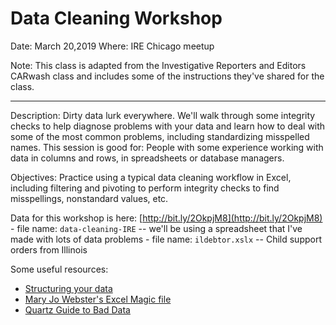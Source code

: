 # Data Cleaning Workshop
Date: March 20,2019
Where: IRE Chicago meetup

Note: This class is adapted from the Investigative Reporters and Editors CARwash class and includes some of the instructions they've shared for the class.

----
Description: Dirty data lurk everywhere. We'll walk through some integrity checks to help diagnose problems with your data and learn how to deal with some of the most common problems, including standardizing misspelled names. This session is good for: People with some experience working with data in columns and rows, in spreadsheets or database managers.

Objectives: Practice using a typical data cleaning workflow in Excel, including filtering and pivoting to perform integrity checks to find misspellings, nonstandard values, etc.

Data for this workshop is here: [http://bit.ly/2OkpjM8](http://bit.ly/2OkpjM8) 
    - file name: `data-cleaning-IRE` -- we'll be using a spreadsheet that I've made with lots of data problems
    - file name: `ildebtor.xslx` -- Child support orders from Illinois

Some useful resources: 
- [Structuring your data](https://source.opennews.org/articles/building-cleaner-smarter-spreadsheets/)
- [Mary Jo Webster's Excel Magic file](https://mjwebster.github.io/DataJ/tipsheets/ExcelMagic.pdf)
- [Quartz Guide to Bad Data](https://github.com/Quartz/bad-data-guide)


